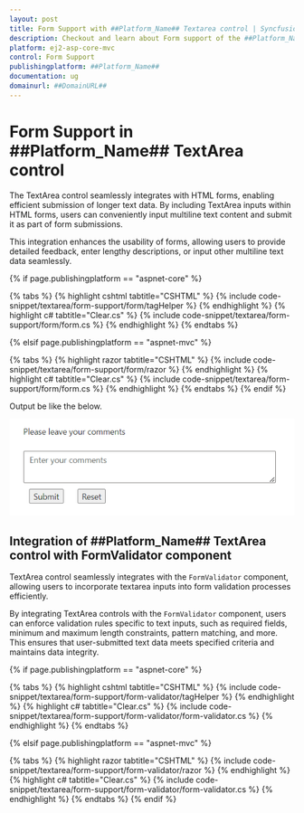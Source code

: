 ```yaml
---
layout: post
title: Form Support with ##Platform_Name## Textarea control | Syncfusion
description: Checkout and learn about Form support of the ##Platform_Name## Textarea control of Syncfusion Essential JS 2 and more details.
platform: ej2-asp-core-mvc
control: Form Support
publishingplatform: ##Platform_Name##
documentation: ug
domainurl: ##DomainURL##
---
```


# Form Support in ##Platform_Name## TextArea control

The TextArea control seamlessly integrates with HTML forms, enabling efficient submission of longer text data. By including TextArea inputs within HTML forms, users can conveniently input multiline text content and submit it as part of form submissions.

This integration enhances the usability of forms, allowing users to provide detailed feedback, enter lengthy descriptions, or input other multiline text data seamlessly.

{% if page.publishingplatform == "aspnet-core" %}

{% tabs %}
{% highlight cshtml tabtitle="CSHTML" %}
{% include code-snippet/textarea/form-support/form/tagHelper %}
{% endhighlight %}
{% highlight c# tabtitle="Clear.cs" %}
{% include code-snippet/textarea/form-support/form/form.cs %}
{% endhighlight %}
{% endtabs %}

{% elsif page.publishingplatform == "aspnet-mvc" %}

{% tabs %}
{% highlight razor tabtitle="CSHTML" %}
{% include code-snippet/textarea/form-support/form/razor %}
{% endhighlight %}
{% highlight c# tabtitle="Clear.cs" %}
{% include code-snippet/textarea/form-support/form/form.cs %}
{% endhighlight %}
{% endtabs %}
{% endif %}

Output be like the below.

![textarea](./images/textarea-form.png)

## Integration of ##Platform_Name## TextArea control with FormValidator component

TextArea control seamlessly integrates with the `FormValidator` component, allowing users to incorporate textarea inputs into form validation processes efficiently.

By integrating TextArea controls with the `FormValidator` component, users can enforce validation rules specific to text inputs, such as required fields, minimum and maximum length constraints, pattern matching, and more. This ensures that user-submitted text data meets specified criteria and maintains data integrity.

{% if page.publishingplatform == "aspnet-core" %}

{% tabs %}
{% highlight cshtml tabtitle="CSHTML" %}
{% include code-snippet/textarea/form-support/form-validator/tagHelper %}
{% endhighlight %}
{% highlight c# tabtitle="Clear.cs" %}
{% include code-snippet/textarea/form-support/form-validator/form-validator.cs %}
{% endhighlight %}
{% endtabs %}

{% elsif page.publishingplatform == "aspnet-mvc" %}

{% tabs %}
{% highlight razor tabtitle="CSHTML" %}
{% include code-snippet/textarea/form-support/form-validator/razor %}
{% endhighlight %}
{% highlight c# tabtitle="Clear.cs" %}
{% include code-snippet/textarea/form-support/form-validator/form-validator.cs %}
{% endhighlight %}
{% endtabs %}
{% endif %}

